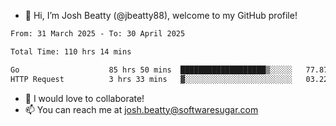 - 👋 Hi, I’m Josh Beatty (@jbeatty88), welcome to my GitHub profile!

<!--START_SECTION:waka-->

```txt
From: 31 March 2025 - To: 30 April 2025

Total Time: 110 hrs 14 mins

Go                    85 hrs 50 mins  ███████████████████▒░░░░░   77.87 %
HTTP Request          3 hrs 33 mins   ▓░░░░░░░░░░░░░░░░░░░░░░░░   03.22 %
```

<!--END_SECTION:waka-->

- 💞️ I would love to collaborate!
- 📫 You can reach me at josh.beatty@softwaresugar.com

<!---
jbeatty88/jbeatty88 is a ✨ special ✨ repository because its `README.md` (this file) appears on your GitHub profile.
You can click the Preview link to take a look at your changes.
--->
